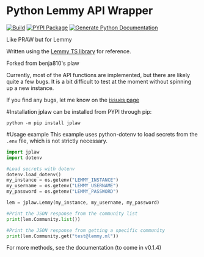 # Python Lemmy API Wrapper
[![Build](https://github.com/amarpersaud/python-jplaw/actions/workflows/python-package.yml/badge.svg?branch=main)](https://github.com/amarpersaud/python-jplaw/actions/workflows/python-package.yml)   [![PYPI Package](https://github.com/amarpersaud/python-jplaw/actions/workflows/python-publish.yml/badge.svg?branch=main)](https://github.com/amarpersaud/python-jplaw/actions/workflows/python-publish.yml)
[![Generate Python Documentation](https://github.com/amarpersaud/python-jplaw/actions/workflows/python-documentation.yml/badge.svg)](https://github.com/amarpersaud/python-jplaw/actions/workflows/python-documentation.yml)

Like PRAW but for Lemmy

Written using the [Lemmy TS library](https://github.com/LemmyNet/lemmy-js-client) for reference.

Forked from benja810's plaw

Currently, most of the API functions are implemented, but there are likely quite a few bugs. It is a bit difficult to test at the moment without spinning up a new instance. 

If you find any bugs, let me know on the [issues page](https://github.com/amarpersaud/python-jplaw/issues)

#Installation
jplaw can be installed from PYPI through pip:

`python -m pip install jplaw`

#Usage example
This example uses python-dotenv to load secrets from the `.env` file, which is not strictly necessary.

```python
import jplaw
import dotenv

#Load secrets with dotenv
dotenv.load_dotenv()
my_instance = os.getenv("LEMMY_INSTANCE")
my_username = os.getenv("LEMMY_USERNAME")
my_password = os.getenv("LEMMY_PASSWORD")

lem = jplaw.Lemmy(my_instance, my_username, my_password)

#Print the JSON response from the community list
print(lem.Community.list())

#Print the JSON response from getting a specific community
print(lem.Community.get("test@lemmy.ml"))
```

For more methods, see the documentation (to come in v0.1.4)
